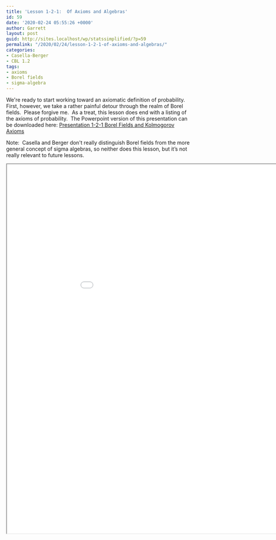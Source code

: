 ```yaml
---
title: 'Lesson 1-2-1:  Of Axioms and Algebras'
id: 59
date: '2020-02-24 05:55:26 +0000'
author: Garrett
layout: post
guid: http://sites.localhost/wp/statssimplified/?p=59
permalink: "/2020/02/24/lesson-1-2-1-of-axioms-and-algebras/"
categories:
- Casella-Berger
- CBL 1.2
tags:
- axioms
- Borel fields
- sigma-algebra
---
```


We're ready to start working toward an axiomatic definition of probability.  First, however, we take a rather painful detour through the realm of Borel fields.  Please forgive me.  As a treat, this lesson does end with a listing of the axioms of probability.  The Powerpoint version of this presentation can be downloaded here: [Presentation 1-2-1 Borel Fields and Kolmogorov Axioms](/lessons/Presentation-1-2-1-Borel-Fields-and-Kolmogorov-Axioms.pptx)

Note:  Casella and Berger don't really distinguish Borel fields from the more general concept of sigma algebras, so neither does this lesson, but it&#8217;s not really relevant to future lessons.

<iframe src="/lessons/Presentation-1-2-1-Borel-Fields-and-Kolmogorov-Axioms.pdf" width="1000" height="1000"> </iframe>